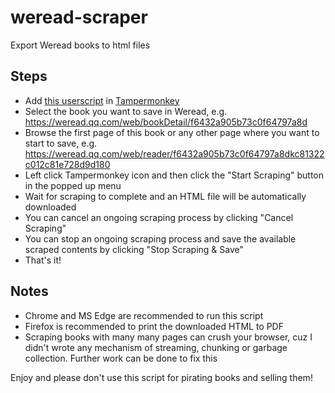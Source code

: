 # weread-scraper
Export Weread books to html files

## Steps

- Add [this userscript](https://greasyfork.org/zh-CN/scripts/450169-weread-scraper) in [Tampermonkey](https://www.tampermonkey.net/)
- Select the book you want to save in Weread, e.g. https://weread.qq.com/web/bookDetail/f6432a905b73c0f64797a8d
- Browse the first page of this book or any other page where you want to start to save, e.g. https://weread.qq.com/web/reader/f6432a905b73c0f64797a8dkc81322c012c81e728d9d180
- Left click Tampermonkey icon and then click the "Start Scraping" button in the popped up menu
- Wait for scraping to complete and an HTML file will be automatically downloaded
- You can cancel an ongoing scraping process by clicking "Cancel Scraping"
- You can stop an ongoing scraping process and save the available scraped contents by clicking "Stop Scraping & Save"
- That's it!

## Notes

- Chrome and MS Edge are recommended to run this script
- Firefox is recommended to print the downloaded HTML to PDF
- Scraping books with many many pages can crush your browser, cuz I didn't wrote any mechanism of streaming, chunking or garbage collection. Further work can be done to fix this

Enjoy and please don't use this script for pirating books and selling them!
